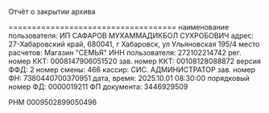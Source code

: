Отчёт о закрытии архива

====================================
наименование пользователя: ИП САФАРОВ МУХАММАДИКБОЛ СУХРОБОВИЧ
адрес: 27-Хабаровский край, 680041, г Хабаровск, ул Ульяновская 195/4
место расчетов: Магазин "СЕМЬЯ"
ИНН пользователя: 272102214742
рег. номер ККТ: 0008147906051520
зав. номер ККТ: 00108128088872
версия ФФД: 2
номер смены: 466
кассир: СИС. АДМИНИСТРАТОР
зав. номер ФН: 7380440700370951
дата, время: 2025.10.01 08:30:00
порядковый номер ФД: 0000019211
ФП документа: 3446929509

РНМ 0009502899050496